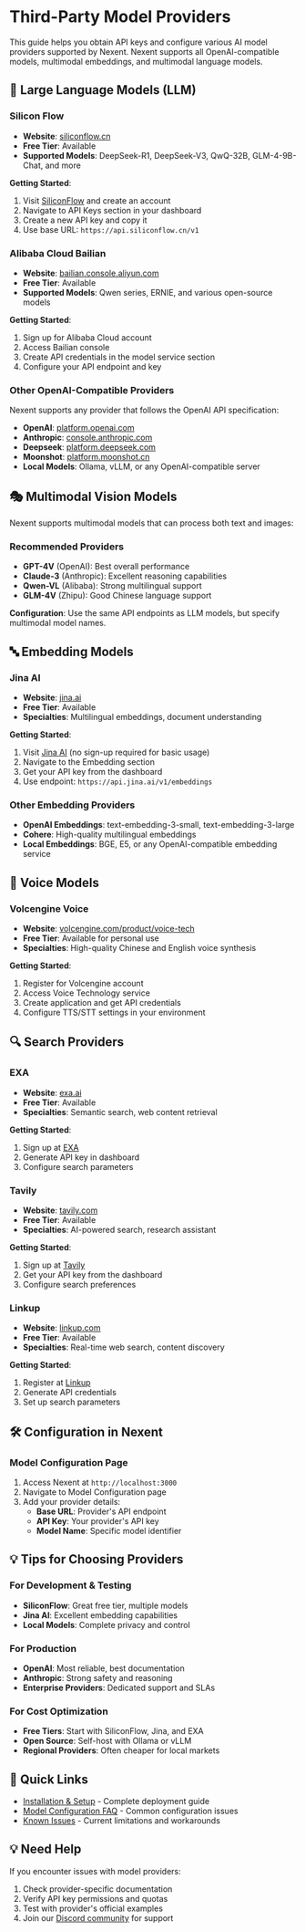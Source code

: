 # Third-Party Model Providers

This guide helps you obtain API keys and configure various AI model providers supported by Nexent. Nexent supports all OpenAI-compatible models, multimodal embeddings, and multimodal language models.

## 🤖 Large Language Models (LLM)

### Silicon Flow
- **Website**: [siliconflow.cn](https://siliconflow.cn/)
- **Free Tier**: Available
- **Supported Models**: DeepSeek-R1, DeepSeek-V3, QwQ-32B, GLM-4-9B-Chat, and more

**Getting Started**:
1. Visit [SiliconFlow](https://siliconflow.cn/) and create an account
2. Navigate to API Keys section in your dashboard
3. Create a new API key and copy it
4. Use base URL: `https://api.siliconflow.cn/v1`

### Alibaba Cloud Bailian
- **Website**: [bailian.console.aliyun.com](https://bailian.console.aliyun.com/)
- **Free Tier**: Available
- **Supported Models**: Qwen series, ERNIE, and various open-source models

**Getting Started**:
1. Sign up for Alibaba Cloud account
2. Access Bailian console
3. Create API credentials in the model service section
4. Configure your API endpoint and key

### Other OpenAI-Compatible Providers
Nexent supports any provider that follows the OpenAI API specification:
- **OpenAI**: [platform.openai.com](https://platform.openai.com/)
- **Anthropic**: [console.anthropic.com](https://console.anthropic.com/)
- **Deepseek**: [platform.deepseek.com](https://platform.deepseek.com/)
- **Moonshot**: [platform.moonshot.cn](https://platform.moonshot.cn/)
- **Local Models**: Ollama, vLLM, or any OpenAI-compatible server

## 🎭 Multimodal Vision Models

Nexent supports multimodal models that can process both text and images:

### Recommended Providers
- **GPT-4V** (OpenAI): Best overall performance
- **Claude-3** (Anthropic): Excellent reasoning capabilities
- **Qwen-VL** (Alibaba): Strong multilingual support
- **GLM-4V** (Zhipu): Good Chinese language support

**Configuration**: Use the same API endpoints as LLM models, but specify multimodal model names.

## 🔤 Embedding Models

### Jina AI
- **Website**: [jina.ai](https://jina.ai/)
- **Free Tier**: Available
- **Specialties**: Multilingual embeddings, document understanding

**Getting Started**:
1. Visit [Jina AI](https://jina.ai/) (no sign-up required for basic usage)
2. Navigate to the Embedding section
3. Get your API key from the dashboard
4. Use endpoint: `https://api.jina.ai/v1/embeddings`

### Other Embedding Providers
- **OpenAI Embeddings**: text-embedding-3-small, text-embedding-3-large
- **Cohere**: High-quality multilingual embeddings
- **Local Embeddings**: BGE, E5, or any OpenAI-compatible embedding service

## 🎤 Voice Models

### Volcengine Voice
- **Website**: [volcengine.com/product/voice-tech](https://www.volcengine.com/product/voice-tech)
- **Free Tier**: Available for personal use
- **Specialties**: High-quality Chinese and English voice synthesis

**Getting Started**:
1. Register for Volcengine account
2. Access Voice Technology service
3. Create application and get API credentials
4. Configure TTS/STT settings in your environment

## 🔍 Search Providers

### EXA
- **Website**: [exa.ai](https://exa.ai/)
- **Free Tier**: Available
- **Specialties**: Semantic search, web content retrieval

**Getting Started**:
1. Sign up at [EXA](https://exa.ai/)
2. Generate API key in dashboard
3. Configure search parameters

### Tavily
- **Website**: [tavily.com](https://tavily.com/)
- **Free Tier**: Available
- **Specialties**: AI-powered search, research assistant

**Getting Started**:
1. Sign up at [Tavily](https://tavily.com/)
2. Get your API key from the dashboard
3. Configure search preferences

### Linkup
- **Website**: [linkup.com](https://linkup.com/)
- **Free Tier**: Available
- **Specialties**: Real-time web search, content discovery

**Getting Started**:
1. Register at [Linkup](https://linkup.com/)
2. Generate API credentials
3. Set up search parameters

## 🛠️ Configuration in Nexent

### Model Configuration Page
1. Access Nexent at `http://localhost:3000`
2. Navigate to Model Configuration page
3. Add your provider details:
   - **Base URL**: Provider's API endpoint
   - **API Key**: Your provider's API key
   - **Model Name**: Specific model identifier

## 💡 Tips for Choosing Providers

### For Development & Testing
- **SiliconFlow**: Great free tier, multiple models
- **Jina AI**: Excellent embedding capabilities
- **Local Models**: Complete privacy and control

### For Production
- **OpenAI**: Most reliable, best documentation
- **Anthropic**: Strong safety and reasoning
- **Enterprise Providers**: Dedicated support and SLAs

### For Cost Optimization
- **Free Tiers**: Start with SiliconFlow, Jina, and EXA
- **Open Source**: Self-host with Ollama or vLLM
- **Regional Providers**: Often cheaper for local markets

## 🔗 Quick Links

- [Installation & Setup](./installation) - Complete deployment guide
- [Model Configuration FAQ](./faq) - Common configuration issues
- [Known Issues](../known-issues) - Current limitations and workarounds

## 💡 Need Help

If you encounter issues with model providers:
1. Check provider-specific documentation
2. Verify API key permissions and quotas
3. Test with provider's official examples
4. Join our [Discord community](https://discord.gg/tb5H3S3wyv) for support